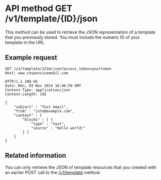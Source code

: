# API method GET /v1/template/{ID}/json

This method can be used to retrieve the JSON representation of a template
that you previously stored. You must include the numeric ID of your
template in the URL.

## Example request

    GET /v1/template/1234/json?access_token=yourtoken
    Host: www.responsiveemail.com

    HTTP/1.1 200 Ok
    Date: Mon, 03 Nov 2014 16:46:59 GMT
    Content-Type: application/json
    Content-Length: 192

    {
        "subject" : "Test email",
        "from" : "info@example.com",
        "content" : {
            "blocks" : [ {
                "type" : "text",
                "source" : "Hello world!"
            } ]
        }
    }

## Related information

You can only retrieve the JSON of template resources that you
created with an earlier POST call to the <a href="/support/api/post-template">/v1/template</a>
method.
